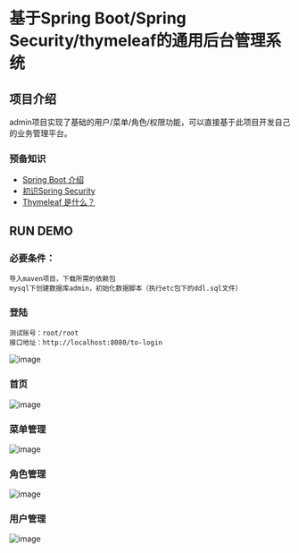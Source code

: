 # 基于Spring Boot/Spring Security/thymeleaf的通用后台管理系统
## 项目介绍
admin项目实现了基础的用户/菜单/角色/权限功能，可以直接基于此项目开发自己的业务管理平台。

### 预备知识
+ <a href="http://www.infoq.com/cn/articles/microframeworks1-spring-boot" target="_blank">Spring Boot 介绍</a>
+ <a href="http://wiki.jikexueyuan.com/project/spring-security/first-experience.html" target="_blank">初识Spring Security</a>
+ <a href="http://www.cnblogs.com/vinphy/p/4674247.html" target="_blank">Thymeleaf 是什么？</a>


## RUN DEMO
### 必要条件：
    导入maven项目，下载所需的依赖包
    mysql下创建数据库admin，初始化数据脚本（执行etc包下的ddl.sql文件）
### 登陆
    测试账号：root/root
    接口地址：http://localhost:8080/to-login
![image](https://github.com/jonsychen/admin/raw/master/etc/login.png)
### 首页
![image](https://github.com/jonsychen/admin/raw/master/etc/index.png)
### 菜单管理
![image](https://github.com/jonsychen/admin/raw/master/etc/menu.png)
### 角色管理
![image](https://github.com/jonsychen/admin/raw/master/etc/role.png)
### 用户管理
![image](https://github.com/jonsychen/admin/raw/master/etc/user.png)








